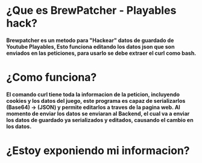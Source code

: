 # ¿Que es BrewPatcher - Playables hack?
#### Brewpatcher es un metodo para "Hackear" datos de guardado de Youtube Playables, Esto funciona editando los datos json que son enviados en las peticiones, para usarlo se debe extraer el curl como bash.
# ¿Como funciona?
#### El comando curl tiene toda la informacion de la peticion, incluyendo cookies y los datos del juego, este programa es capaz de serializarlos (Base64) -> (JSON) y permite editarlos a traves de la pagina web. Al momento de enviar los datos se enviaran al Backend, el cual va a enviar los datos de guardado ya serializados y editados, causando el cambio en los datos.
# ¿Estoy exponiendo mi informacion?
